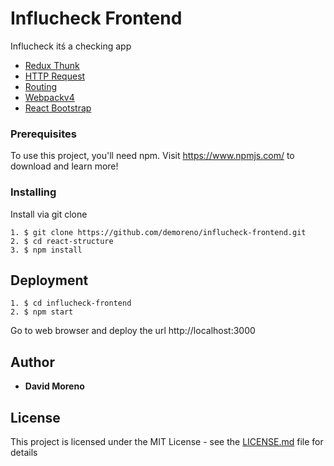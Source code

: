 # Influcheck Frontend

Influcheck itś a checking app

- [Redux Thunk](https://github.com/reduxjs/redux-thunk)</br>
- [HTTP Request](https://github.com/axios/axios)</br>
- [Routing](https://github.com/ReactTraining/react-router)</br>
- [Webpackv4](https://webpack.js.org/)</br>
- [React Bootstrap](https://reactstrap.github.io/)</br>

### Prerequisites

To use this project, you'll need npm. Visit https://www.npmjs.com/ to download and learn more!

### Installing

Install via git clone

```
1. $ git clone https://github.com/demoreno/influcheck-frontend.git
2. $ cd react-structure
3. $ npm install
```




## Deployment

```
1. $ cd influcheck-frontend
2. $ npm start

```

Go to web browser and deploy the url http://localhost:3000
 
## Author

* **David Moreno**

## License

This project is licensed under the MIT License - see the [LICENSE.md](LICENSE.md) file for details